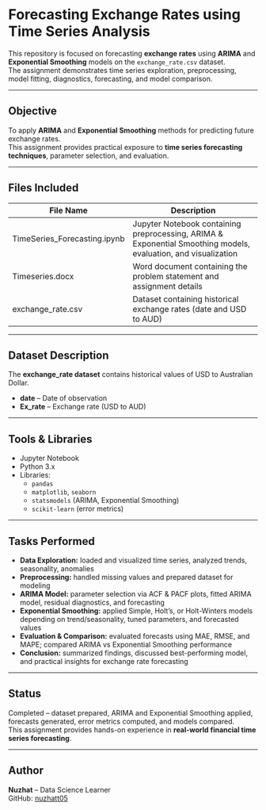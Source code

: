 # Forecasting Exchange Rates using Time Series Analysis

This repository is focused on forecasting **exchange rates** using **ARIMA** and **Exponential Smoothing** models on the `exchange_rate.csv` dataset.  
The assignment demonstrates time series exploration, preprocessing, model fitting, diagnostics, forecasting, and model comparison.

---

## Objective
To apply **ARIMA** and **Exponential Smoothing** methods for predicting future exchange rates.  
This assignment provides practical exposure to **time series forecasting techniques**, parameter selection, and evaluation.

---

## Files Included

| File Name                  | Description |
| -------------------------- | ------------------------------------------------------------ |
| TimeSeries_Forecasting.ipynb | Jupyter Notebook containing preprocessing, ARIMA & Exponential Smoothing models, evaluation, and visualization |
| Timeseries.docx            | Word document containing the problem statement and assignment details |
| exchange_rate.csv          | Dataset containing historical exchange rates (date and USD to AUD) |

---

## Dataset Description

The **exchange_rate dataset** contains historical values of USD to Australian Dollar.  

- **date** – Date of observation  
- **Ex_rate** – Exchange rate (USD to AUD)  

---

## Tools & Libraries
* Jupyter Notebook  
* Python 3.x  
* Libraries:  
  - `pandas`  
  - `matplotlib`, `seaborn`  
  - `statsmodels` (ARIMA, Exponential Smoothing)  
  - `scikit-learn` (error metrics)  

---

## Tasks Performed
* **Data Exploration:** loaded and visualized time series, analyzed trends, seasonality, anomalies  
* **Preprocessing:** handled missing values and prepared dataset for modeling  
* **ARIMA Model:** parameter selection via ACF & PACF plots, fitted ARIMA model, residual diagnostics, and forecasting  
* **Exponential Smoothing:** applied Simple, Holt’s, or Holt-Winters models depending on trend/seasonality, tuned parameters, and forecasted values  
* **Evaluation & Comparison:** evaluated forecasts using MAE, RMSE, and MAPE; compared ARIMA vs Exponential Smoothing performance  
* **Conclusion:** summarized findings, discussed best-performing model, and practical insights for exchange rate forecasting  

---

## Status
Completed – dataset prepared, ARIMA and Exponential Smoothing applied, forecasts generated, error metrics computed, and models compared.  
This assignment provides hands-on experience in **real-world financial time series forecasting**.  

---

## Author
**Nuzhat** – Data Science Learner  
GitHub: [nuzhatt05](https://github.com/nuzhatt05)
